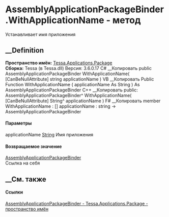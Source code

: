 # AssemblyApplicationPackageBinder.WithApplicationName - метод
Устанавливает имя приложения
## __Definition
 **Пространство имён:**
[Tessa.Applications.Package](N_Tessa_Applications_Package.htm)  
 **Сборка:** Tessa (в Tessa.dll) Версия: 3.6.0.17
C# __Копировать
     public AssemblyApplicationPackageBinder WithApplicationName(
    	[CanBeNullAttribute] string applicationName
    )
VB __Копировать
     Public Function WithApplicationName ( 
    	<CanBeNullAttribute> applicationName As String
    ) As AssemblyApplicationPackageBinder
C++ __Копировать
     public:
    AssemblyApplicationPackageBinder^ WithApplicationName(
    	[CanBeNullAttribute] String^ applicationName
    )
F# __Копировать
     member WithApplicationName : 
            [<CanBeNullAttribute>] applicationName : string -> AssemblyApplicationPackageBinder 
#### Параметры
applicationName [String](https://learn.microsoft.com/dotnet/api/system.string)
    Имя приложения
#### Возвращаемое значение
[AssemblyApplicationPackageBinder](T_Tessa_Applications_Package_AssemblyApplicationPackageBinder.htm)  
Ссылка на себя
##  __См. также
#### Ссылки
[AssemblyApplicationPackageBinder -
](T_Tessa_Applications_Package_AssemblyApplicationPackageBinder.htm)
[Tessa.Applications.Package - пространство
имён](N_Tessa_Applications_Package.htm)
